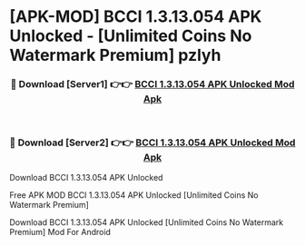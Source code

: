 # [APK-MOD] BCCI 1.3.13.054 APK Unlocked - [Unlimited Coins No Watermark Premium] pzlyh



<div align="center">
<h3>🔴 Download [Server1] 👉👉 <a href="https://momento.my/?title=BCCI_1.3.13.054_APK_Unlocked">BCCI 1.3.13.054 APK Unlocked Mod Apk</a></h3><br>

<h3>🔴 Download [Server2] 👉👉 <a href="https://momento.my/?title=BCCI_1.3.13.054_APK_Unlocked">BCCI 1.3.13.054 APK Unlocked Mod Apk</a></h3>
</div>



Download BCCI 1.3.13.054 APK Unlocked 

Free APK MOD BCCI 1.3.13.054 APK Unlocked [Unlimited Coins No Watermark Premium]

Download BCCI 1.3.13.054 APK Unlocked [Unlimited Coins No Watermark Premium] Mod For Android
